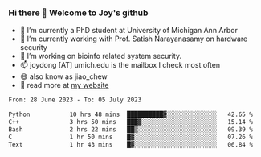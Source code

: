 ### Hi there 👋 Welcome to Joy's github

- 🔭 I’m currently a PhD student at University of Michigan Ann Arbor
- 🌱 I’m currently working with Prof. Satish Narayanasamy on hardware security
- 👯 I’m working on bioinfo related system security. 
- 📫 joydong [AT] umich.edu is the mailbox I check most often
- 😄 also know as jiao_chew
- 💬 read more at [my website](https://joydddd.github.io/)
<!--START_SECTION:waka-->

```txt
From: 28 June 2023 - To: 05 July 2023

Python           10 hrs 48 mins  ██████████▓░░░░░░░░░░░░░░   42.65 %
C++              3 hrs 50 mins   ███▓░░░░░░░░░░░░░░░░░░░░░   15.14 %
Bash             2 hrs 22 mins   ██▒░░░░░░░░░░░░░░░░░░░░░░   09.39 %
C                1 hr 50 mins    █▓░░░░░░░░░░░░░░░░░░░░░░░   07.26 %
Text             1 hr 43 mins    █▓░░░░░░░░░░░░░░░░░░░░░░░   06.84 %
```

<!--END_SECTION:waka-->
